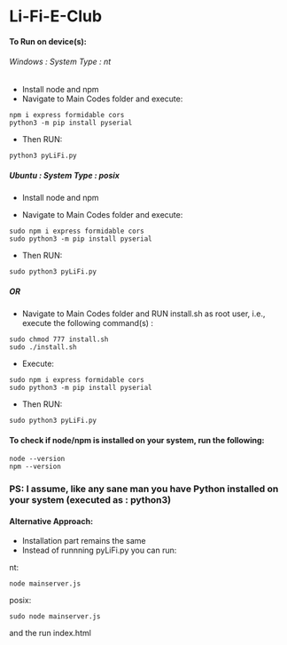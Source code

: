 # Li-Fi-E-Club

#### To Run on device(s):

###### Windows : System Type : nt

* Install node and npm
* Navigate to Main Codes folder and execute:
```
npm i express formidable cors
python3 -m pip install pyserial
```
* Then RUN:
```
python3 pyLiFi.py
```

##### Ubuntu : System Type : posix

* Install node and npm

* Navigate to Main Codes folder and execute:
```
sudo npm i express formidable cors
sudo python3 -m pip install pyserial
```
* Then RUN:
```
sudo python3 pyLiFi.py
```

##### OR

* Navigate to Main Codes folder and RUN install.sh as root user, i.e., execute the following command(s) :
```
sudo chmod 777 install.sh
sudo ./install.sh
```
* Execute:
```
sudo npm i express formidable cors
sudo python3 -m pip install pyserial
```
* Then RUN:
```
sudo python3 pyLiFi.py
```

#### To check if node/npm is installed on your system, run the following:
```
node --version
npm --version
```

### PS: I assume, like any sane man you have Python installed on your system (executed as : python3)

#### Alternative Approach:

* Installation part remains the same
* Instead of runnning pyLiFi.py you can run:

nt:
```
node mainserver.js
```

posix:
```
sudo node mainserver.js
```
and the run index.html
